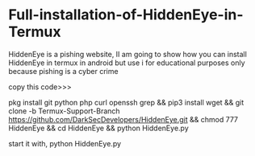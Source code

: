 # Full-installation-of-HiddenEye-in-Termux
HiddenEye is a pishing website, II am going to show how you can install HiddenEye in termux in android but use i for educational purposes only because pishing is a cyber crime

copy this code>>>

pkg install git python php curl openssh grep && pip3 install wget && git clone -b Termux-Support-Branch https://github.com/DarkSecDevelopers/HiddenEye.git && chmod 777 HiddenEye && cd HiddenEye && python HiddenEye.py


start it with, python HiddenEye.py




